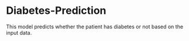 # Diabetes-Prediction
This model predicts whether the patient has diabetes or not based on the input data.
